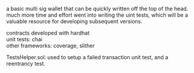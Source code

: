 a basic multi sig wallet that can be quickly written off the top of the head.
much more time and effort went into writing the uint tests, which will be a valuable resource for developing subsequent versions.<br>

contracts developed with hardhat<br>
unit tests: chai<br>
other frameworks: coverage, slither<br>

TestsHelper.sol: used to setup a failed transaction unit test, and a reentrancy test.<br>
